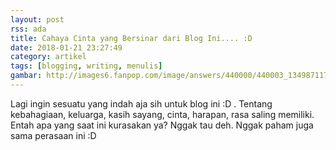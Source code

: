 ```yaml
---
layout: post
rss: ada
title: Cahaya Cinta yang Bersinar dari Blog Ini.... :D
date: 2018-01-21 23:27:49
category: artikel
tags: [blogging, writing, menulis]
gambar: http://images6.fanpop.com/image/answers/440000/440003_1349871171832_480_270.jpg
---
```


Lagi ingin sesuatu yang indah aja sih untuk blog ini :D . Tentang kebahagiaan, keluarga, kasih sayang, cinta, harapan, rasa saling memiliki. Entah apa yang saat ini kurasakan ya? Nggak tau deh. Nggak paham juga sama perasaan ini :D

